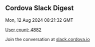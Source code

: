 ## Cordova Slack Digest
Mon, 12 Aug 2024 08:21:32 GMT

[User count: 4882](https://cordova.slack.com/)


Join the conversation at [slack.cordova.io](http://slack.cordova.io/)
